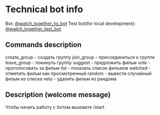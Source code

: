 # Technical bot info

Bot: [@watch_together_tg_bot](https://t.me/watch_together_tg_bot)
Test bot(for local development): [@watch_together_test_bot](https://t.me/watch_together_test_bot)

## Commands description

create_group - создать группу
join_group - присоединиться к группе
leave_group - покинуть группу
suggest - предложить фильм
vote - проголосовать за фильм
list - показать список фильмов
watched - отметить фильм как просмотренный
random - вывести случайный фильм из списка
veto - удалить фильм из рандома

## Description (welcome message)

Чтобы начать работу с ботом вызовите /start
